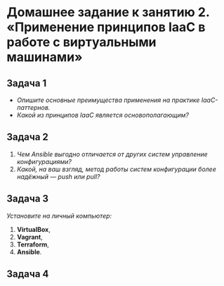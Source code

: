 # Домашнее задание к занятию 2. «Применение принципов IaaC в работе с виртуальными машинами»

## Задача 1
 + *Опишите основные преимущества применения на практике IaaC-паттернов.*
 + *Какой из принципов IaaC является основополагающим?*

## Задача 2
 1. *Чем Ansible выгодно отличается от других систем управление конфигурациями?*
 2. *Какой, на ваш взгляд, метод работы систем конфигурации более надёжный — push или pull?*

## Задача 3
 *Установите на личный компьютер:*
 1. **VirtualBox**,
 2. **Vagrant**,
 3. **Terraform**,
 4. **Ansible**. 

## Задача 4

